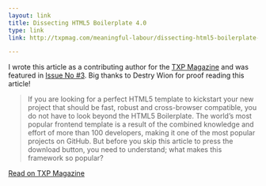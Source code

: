 ```yaml
---
layout: link
title: Dissecting HTML5 Boilerplate 4.0
type: link
link: http://txpmag.com/meaningful-labour/dissecting-html5-boilerplate-40

---
```

I wrote this article as a contributing author for the [TXP Magazine](#) and was featured in [Issue No #3](#). Big thanks to Destry Wion for proof reading this article!

> If you are looking for a perfect HTML5 template to kickstart your new project that should be fast, robust and cross-browser compatible, you do not have to look beyond the HTML5 Boilerplate. The world’s most popular frontend template is a result of the combined knowledge and effort of more than 100 developers, making it one of the most popular projects on GitHub. But before you skip this article to press the download button, you need to understand; what makes this framework so popular?

[Read on TXP Magazine](#)

